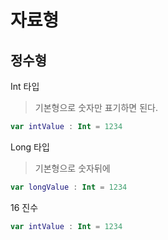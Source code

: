 # 자료형
## 정수형
Int 타입
> 기본형으로 숫자만 표기하면 된다.
```Kotlin
var intValue : Int = 1234
```
Long 타입
> 기본형으로 숫자뒤에 
```Kotlin
var longValue : Int = 1234
```
16 진수
```Kotlin
var intValue : Int = 1234
```
